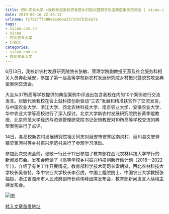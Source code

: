```yaml
---
title: 四川农业大学->我校参加高校农发院乡村振兴暨脱贫攻坚典型案例交流会 | sicau.com.cn
date: 2019-06-16 22:43:13
urlname: fc761fff388e1ce6ea3373c97b1b2a7a
tags: 
- sicau.com.cn
- sicau
- 四川农业大学
- 川农大
categories:
- sicau.com.cn
- 四川农业大学
---
```



6月13日，我校新农村发展研究院院长张敏、管理学院副教授王燕及社会服务科相关人员奔赴延安，参加了第一届高等学校新农村发展研究院乡村振兴暨脱贫攻坚典型案例交流会。

大会从37所高等学校提供的典型案例中评选出包含我校在内的10个案例进行交流发言。张敏代表我校在会上就科技创新驱动“三农”发展和精准扶贫作了交流发言，与中国农业大学、浙江大学、西北农林科技大学、南京农业大学、安徽农业大学、华中农业大学等高校进行了深入探讨。北京大学新农村发展研究院院长黄季焜教授、北京师范大学经济与资源管理研究院书记张琦教授对10所高等学校交流的典型案例进行了点评。

14日，各高校新农村发展研究院相关同志对延安市安塞区南沟村、延川县文安驿镇梁家河村等乡村振兴示范村进行了参观学习活动。

参加此次交流会前，张敏一行还于12日参加了教育部在西北农林科技大学举行的新闻发布会。发布会解读了《高等学校乡村振兴科技创新行动计划（2018—2022年）》，介绍了有关工作开展情况。教育部科学技术司司长雷朝滋，西北农林科技大学校长吴普特，华中农业大学校长李召虎，中国工程院院士、中国农业大学教授张福锁，浙江省湖州市人民政府副市长蒋伟峰出席发布会，教育部新闻发言人续梅主持发布会。



![图](https://news.sicau.edu.cn/__local/F/6C/94/5D4A7FC9DF58D5CCFC080271383_4BFCB872_803E.jpg)

[转入文章首发地址](https://news.sicau.edu.cn/info/1078/52075.htm)